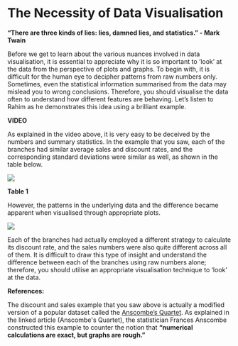 # The Necessity of Data Visualisation

**“There are three kinds of lies: lies, damned lies, and statistics.” - Mark Twain**

Before we get to learn about the various nuances involved in data visualisation, it is essential to appreciate why it is so important to ‘look’ at the data from the perspective of plots and graphs. To begin with, it is difficult for the human eye to decipher patterns from raw numbers only. Sometimes, even the statistical information summarised from the data may mislead you to wrong conclusions. Therefore, you should visualise the data often to understand how different features are behaving. Let’s listen to Rahim as he demonstrates this idea using a brilliant example.

**VIDEO**

As explained in the video above, it is very easy to be deceived by the numbers and summary statistics. In the example that you saw, each of the branches had similar average sales and discount rates, and the corresponding standard deviations were similar as well, as shown in the table below.

![](https://i.ibb.co/fdX6kh1/State-Month-Sales-Discount-Table.png)

**Table 1**

However, the patterns in the underlying data and the difference became apparent when visualised through appropriate plots.

![](https://i.ibb.co/ZT3s57t/State-Month-Sales-Discount-Visualization.png)

Each of the branches had actually employed a different strategy to calculate its discount rate, and the sales numbers were also quite different across all of them. It is difficult to draw this type of insight and understand the difference between each of the branches using raw numbers alone; therefore, you should utilise an appropriate visualisation technique to ‘look’ at the data.  

**References:**

The discount and sales example that you saw above is actually a modified version of a popular dataset called the [Anscombe’s Quartet](https://en.wikipedia.org/wiki/Anscombe%27s_quartet). As explained in the linked article (Anscombe's Quartet), the statistician Frances Anscombe constructed this example to counter the notion that **“numerical calculations are exact, but graphs are rough.”**
